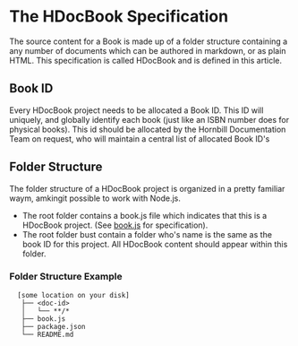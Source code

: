 # The HDocBook Specification
The source content for a Book is made up of a folder structure containing a any number of documents which can be authored in markdown, or as plain HTML. This specification is called HDocBook and is defined in this article.

## Book ID
Every HDocBook project needs to be allocated a Book ID. This ID will uniquely, and globally identify each book (just like an ISBN number does for physical books).  This id should be allocated by the Hornbill Documentation Team on request, who will maintain a central list of allocated Book ID's

## Folder Structure
The folder structure of a HDocBook project is organized in a pretty familiar waym, amkingit possible to work with Node.js.  

* The root folder contains a book.js file which indicates that this is a HDocBook project.  (See [book.js](#book_js) for specification).
* The root folder bust contain a folder who's name is the same as the book ID for this project. All HDocBook content should appear within this folder. 

### Folder Structure Example
``` text
  [some location on your disk]
   ├── <doc-id>
   │   └── **/*
   ├── book.js
   ├── package.json
   └── README.md
```


